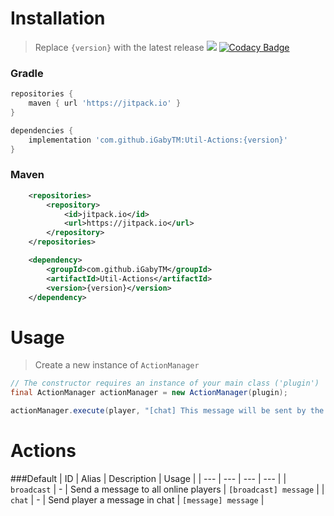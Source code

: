 # Installation
> Replace `{version}` with the latest release [![](https://jitpack.io/v/iGabyTM/Util-Actions.svg)](https://jitpack.io/#iGabyTM/Util-Actions) [![Codacy Badge](https://api.codacy.com/project/badge/Grade/71e290c61c814ce9b1068497dd8cd3bb)](https://www.codacy.com/manual/iGabyTM/Util-Actions?utm_source=github.com&amp;utm_medium=referral&amp;utm_content=iGabyTM/Util-Actions&amp;utm_campaign=Badge_Grade)
### Gradle
```groovy
repositories {
    maven { url 'https://jitpack.io' }
}

dependencies {
    implementation 'com.github.iGabyTM:Util-Actions:{version}'
}
```

### Maven
```xml
	<repositories>
		<repository>
		    <id>jitpack.io</id>
		    <url>https://jitpack.io</url>
		</repository>
	</repositories>

	<dependency>
	    <groupId>com.github.iGabyTM</groupId>
	    <artifactId>Util-Actions</artifactId>
	    <version>{version}</version>
    </dependency>
```

# Usage
> Create a new instance of `ActionManager`
```java
// The constructor requires an instance of your main class ('plugin')
final ActionManager actionManager = new ActionManager(plugin);

actionManager.execute(player, "[chat] This message will be sent by the player :)");
```

# Actions
###Default
| ID | Alias | Description | Usage |
| --- | --- | --- | --- |
| `broadcast` | - | Send a message to all online players | `[broadcast] message` |
| `chat` | - | Send player a message in chat | `[message] message` |
